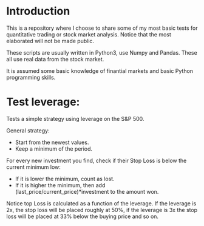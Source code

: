 # Introduction

This is a repository where I choose to share some of my most basic tests for quantitative trading or stock market analysis. Notice that the most elaborated will not be made public.

These scripts are usually written in Python3, use Numpy and Pandas.  These all use real data from the stock market.

It is assumed some basic knowledge of finantial markets and basic Python programming skills. 

# Test leverage: 

Tests a simple strategy using leverage on the S&P 500. 

General strategy:

- Start from the newest values. 
- Keep a minimum of the period. 

For every new investment you find, check if their Stop Loss is below the current minimum low:

- If it is lower the minimum, count as lost. 
- If it is higher the minimum, then add (last_price/current_price)*investment to the amount won. 

Notice top Loss is calculated as a function of the leverage. If the leverage is 2x, the stop loss will be placed roughly at 50%, if the leverage is 3x the stop loss will be placed at 33% below the buying price and so on. 